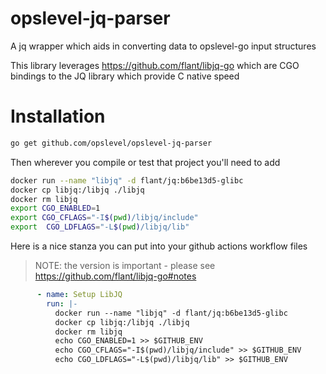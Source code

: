 # opslevel-jq-parser
A jq wrapper which aids in converting data to opslevel-go input structures

This library leverages https://github.com/flant/libjq-go which are CGO bindings to the JQ library which provide C native speed

#  Installation

```bash
go get github.com/opslevel/opslevel-jq-parser
```

Then wherever you compile or test that project you'll need to add

```bash
docker run --name "libjq" -d flant/jq:b6be13d5-glibc
docker cp libjq:/libjq ./libjq 
docker rm libjq
export CGO_ENABLED=1
export CGO_CFLAGS="-I$(pwd)/libjq/include"
export  CGO_LDFLAGS="-L$(pwd)/libjq/lib"
```

Here is a nice stanza you can put into your github actions workflow files

> NOTE: the version is important - please see https://github.com/flant/libjq-go#notes

```yaml
      - name: Setup LibJQ
        run: |-
          docker run --name "libjq" -d flant/jq:b6be13d5-glibc
          docker cp libjq:/libjq ./libjq 
          docker rm libjq
          echo CGO_ENABLED=1 >> $GITHUB_ENV
          echo CGO_CFLAGS="-I$(pwd)/libjq/include" >> $GITHUB_ENV
          echo CGO_LDFLAGS="-L$(pwd)/libjq/lib" >> $GITHUB_ENV
```